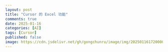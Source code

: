```yaml
---
layout: post
title: "Cursor 的 Excel 功能"
comments: true
date: 2025-01-16
categories: [AI]
tags: [Cursor]
published: false
image: https://cdn.jsdelivr.net/gh/gongchunru/image/img/20250116172000000.png
---
```


